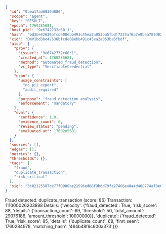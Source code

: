```json
{
  "id": "9bea17ad0039d880",
  "scope": "agent",
  "key": "RESULT",
  "epoch": 1760285681,
  "host_pid": "9e6742732c60:1",
  "hash": "bd3be42636bfcde08ebb491c45ea2a053ba5fbdf7224af6a7e0baa789d025ccf",
  "cid": "QmV1bd3be42636bfcde08ebb491c45ea2a053ba5fbdf",
  "aicp": {
    "prov": {
      "issuer": "9e6742732c60:1",
      "created_at": 1760285681,
      "method": "automated_fraud_detection",
      "vc_type": "VerifiableCredential"
    },
    "ucon": {
      "usage_constraints": [
        "no_pii_export",
        "audit_required"
      ],
      "purpose": "fraud_detection_analysis",
      "enforcement": "mandatory"
    },
    "eval": {
      "confidence": 1.0,
      "evidence_count": 0,
      "review_status": "pending",
      "evaluated_at": 1760285681
    }
  },
  "sources": [],
  "edges": [],
  "metrics": {},
  "thresholds": {},
  "tags": [
    "fraud",
    "duplicate_transaction",
    "risk_critical"
  ],
  "sig": "3c82125587ce77f0980be21596ed88f9bdd79fa27406e48a4d468774af3e6667"
}
```

Fraud detected: duplicate_transaction (score: 86)
Transaction: 111000026203898
Details: {'velocity': {'fraud_detected': True, 'risk_score': 88, 'details': {'transaction_count': 69, 'threshold': 50, 'total_amount': 29076186, 'amount_threshold': 10000000}}, 'duplicate': {'fraud_detected': True, 'risk_score': 85, 'details': {'duplicate_count': 68, 'first_seen': 1760284979, 'matching_hash': '464b48f6c600a373'}}}